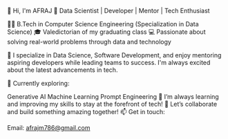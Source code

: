  👋 Hi, I'm AFRAJ 
🚀 Data Scientist | Developer | Mentor | Tech Enthusiast

👨‍🎓 B.Tech in Computer Science Engineering (Specialization in Data Science)
🎓 Valedictorian of my graduating class
💻 Passionate about solving real-world problems through data and technology

🌟 I specialize in Data Science, Software Development, and enjoy mentoring aspiring developers while leading teams to success. I'm always excited about the latest advancements in tech.

🔭 Currently exploring:

Generative AI
Machine Learning
Prompt Engineering
🌱 I’m always learning and improving my skills to stay at the forefront of tech!
💬 Let’s collaborate and build something amazing together!
📫 Get in touch:

Email: afrajm786@gmail.com
